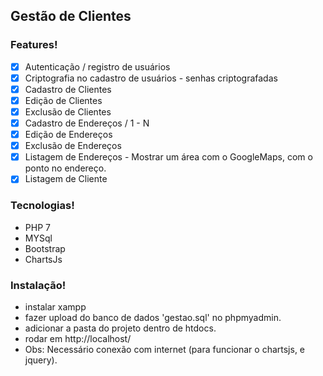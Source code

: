 ## Gestão de Clientes

### Features!

- [x]  Autenticação / registro de usuários
- [x]  Criptografia no cadastro de usuários - senhas criptografadas
- [x]  Cadastro de Clientes
- [x]  Edição de Clientes
- [x]  Exclusão de Clientes
- [x]  Cadastro de Endereços / 1 - N
- [x]  Edição de Endereços
- [x]  Exclusão de Endereços
- [x]  Listagem de Endereços - Mostrar um área com o GoogleMaps, com o ponto no endereço.
- [x]  Listagem de Cliente

### Tecnologias!

 - PHP 7
 - MYSql
 - Bootstrap
 - ChartsJs

### Instalação!

 - instalar xampp
 - fazer upload do banco de dados 'gestao.sql' no phpmyadmin.
 - adicionar a pasta do projeto dentro de htdocs.
 - rodar em http://localhost/
 - Obs: Necessário conexão com internet (para funcionar o chartsjs, e jquery).


